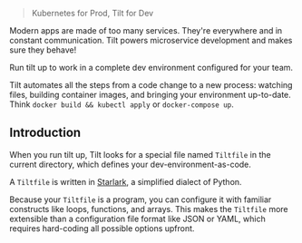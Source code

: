 > Kubernetes for Prod, Tilt for Dev

Modern apps are made of too many services. They're everywhere and in constant communication. Tilt powers microservice development and makes sure they behave!

Run tilt up to work in a complete dev environment configured for your team.

Tilt automates all the steps from a code change to a new process: watching files, building container images, and bringing your environment up-to-date. Think `docker build && kubectl apply` or `docker-compose up`.

## Introduction

When you run tilt up, Tilt looks for a special file named `Tiltfile` in the current directory, which defines your dev-environment-as-code.

A `Tiltfile` is written in [Starlark](https://bazel.build/rules/language), a simplified dialect of Python.

Because your `Tiltfile` is a program, you can configure it with familiar constructs like loops, functions, and arrays. This makes the `Tiltfile` more extensible than a configuration file format like JSON or YAML, which requires hard-coding all possible options upfront.
